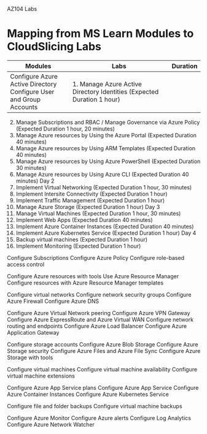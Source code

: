 AZ104 Labs
# Mapping from MS Learn Modules to CloudSlicing Labs


|Modules | Labs | Duration|
|---|---|---|
|Configure Azure Active Directory<BR>Configure User and Group Accounts|1.	Manage Azure Active Directory Identities (Expected Duration 1 hour)|
  
  
2.	Manage Subscriptions and RBAC / Manage Governance via Azure Policy (Expected Duration 1 hour, 20 minutes)
3.	Manage Azure resources by Using the Azure Portal (Expected Duration 40 minutes)
4.	Manage Azure resources by Using ARM Templates (Expected Duration 40 minutes)
5.	Manage Azure resources by Using Azure PowerShell (Expected Duration 30 minutes)
6.	Manage Azure resources by Using Azure CLI (Expected Duration 40 minutes)
Day 2
7.	Implement Virtual Networking (Expected Duration 1 hour, 30 minutes)
8.	Implement Intersite Connectivity (Expected Duration 1 hour)
9.	Implement Traffic Management (Expected Duration 1 hour)
10.	Manage Azure Storage (Expected Duration 1 hour)
Day 3
11.	Manage Virtual Machines (Expected Duration 1 hour, 30 minutes)
12.	Implement Web Apps (Expected Duration 40 minutes)
13.	Implement Azure Container Instances (Expected Duration 40 minutes)
14.	Implement Azure Kubernetes Service (Expected Duration 1 hour)
Day 4
15.	Backup virtual machines (Expected Duration 1 hour)
16.	Implement Monitoring (Expected Duration 1 hour)




Configure Subscriptions
Configure Azure Policy
Configure role-based access control

Configure Azure resources with tools
Use Azure Resource Manager
Configure resources with Azure Resource Manager templates

Configure virtual networks
Configure network security groups
Configure Azure Firewall
Configure Azure DNS

Configure Azure Virtual Network peering
Configure Azure VPN Gateway
Configure Azure ExpressRoute and Azure Virtual WAN
Configure network routing and endpoints
Configure Azure Load Balancer
Configure Azure Application Gateway

Configure storage accounts
Configure Azure Blob Storage
Configure Azure Storage security
Configure Azure Files and Azure File Sync
Configure Azure Storage with tools

Configure virtual machines
Configure virtual machine availability
Configure virtual machine extensions

Configure Azure App Service plans
Configure Azure App Service
Configure Azure Container Instances
Configure Azure Kubernetes Service

Configure file and folder backups
Configure virtual machine backups

Configure Azure Monitor
Configure Azure alerts
Configure Log Analytics
Configure Azure Network Watcher
